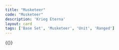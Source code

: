 ```yaml
---
title: "Musketeer"
code: "Musketeer"
description: 'Krieg Eterna'
layout: card
tags: ['Base Set', 'Musketeer', 'Unit', 'Ranged']
---
```

{{<card-detail-page title="Musketeer" artwork="The Musketeer by Ferdinand Roybet (1920)" />}}
